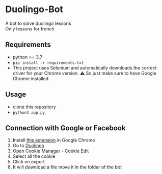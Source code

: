 # Duolingo-Bot
A bot to solve duolingo lessons <br>
Only lessons for french

## Requirements
* python >= 3.7
* `pip install -r requirements.txt`
* This project uses Selenium and automatically downloads the correct driver for your Chrome version.
⚠️ So just make sure to have Google Chrome installed.

## Usage
* clone this repository
* `python3 app.py`

## Connection with Google or Facebook
1. Install [this extension](https://chrome.google.com/webstore/detail/cookiemanager-cookie-edit/hdhngoamekjhmnpenphenpaiindoinpo) in Google Chrome
2. Go to [Duolingo](https://www.duolingo.com/)
3. Open Cookie Manager - Cookie Edit
4. Select all the cookie
5. Click on export
6. It will download a file move it in the folder of the bot

